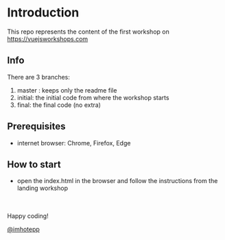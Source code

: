 
# Introduction

This repo represents the content of the first workshop on https://vuejsworkshops.com


## Info

There are 3 branches:

1. master : keeps only the readme file
2. initial: the initial code from where the workshop starts
3. final: the final code (no extra)

## Prerequisites

- internet browser: Chrome, Firefox, Edge

## How to start

- open the index.html in the browser and follow the instructions from the landing workshop

<br>
<br>
Happy coding!

<br>

[@imhotepp](https://twitter.com/imhotepp)
